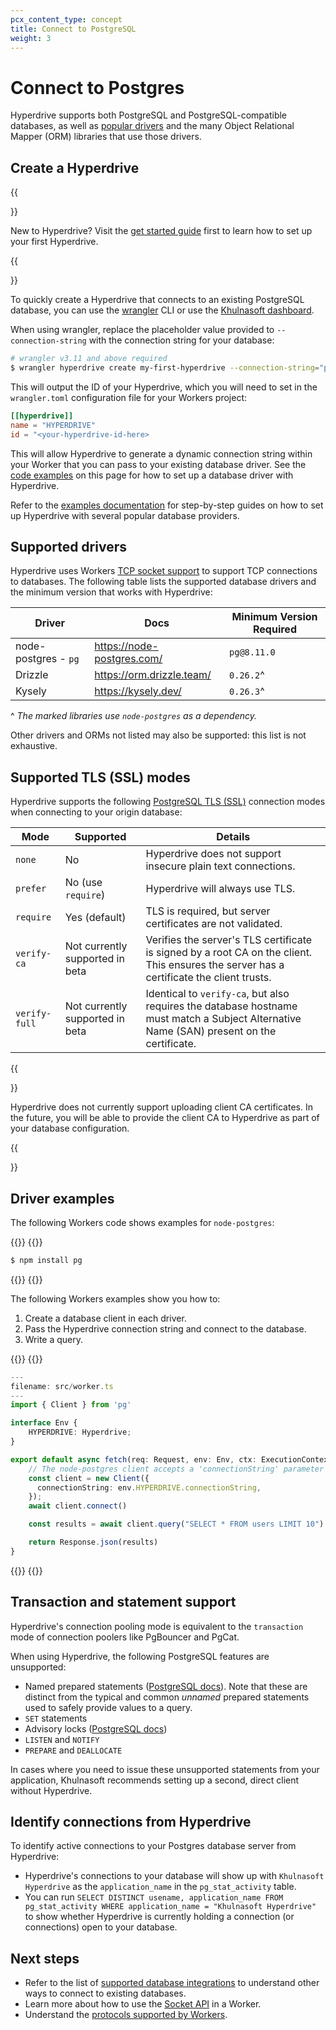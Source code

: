 ```yaml
---
pcx_content_type: concept
title: Connect to PostgreSQL
weight: 3
---
```


# Connect to Postgres

Hyperdrive supports both PostgreSQL and PostgreSQL-compatible databases, as well as [popular drivers](#supported-drivers) and the many Object Relational Mapper (ORM) libraries that use those drivers.



## Create a Hyperdrive

{{<Aside type="note">}}

New to Hyperdrive? Visit the [get started guide](/hyperdrive/get-started/) first to learn how to set up your first Hyperdrive.

{{</Aside>}}

To quickly create a Hyperdrive that connects to an existing PostgreSQL database, you can use the [wrangler](/workers/wrangler/install-and-update/) CLI or use the [Khulnasoft dashboard](https://dash.Khulnasoft.com/?to=/:account/workers-and-pages/hyperdrive).

When using wrangler, replace the placeholder value provided to `--connection-string` with the connection string for your database:

```sh
# wrangler v3.11 and above required
$ wrangler hyperdrive create my-first-hyperdrive --connection-string="postgres://user:password@database.host.example.com:5432/databasenamehere"
```

This will output the ID of your Hyperdrive, which you will need to set in the `wrangler.toml` configuration file for your Workers project:

```toml
[[hyperdrive]]
name = "HYPERDRIVE"
id = "<your-hyperdrive-id-here>
```

This will allow Hyperdrive to generate a dynamic connection string within your Worker that you can pass to your existing database driver. See the [code examples](#driver-examples) on this page for how to set up a database driver with Hyperdrive.

Refer to the [examples documentation](/hyperdrive/examples/) for step-by-step guides on how to set up Hyperdrive with several popular database providers.

## Supported drivers

Hyperdrive uses Workers [TCP socket support](/workers/runtime-apis/tcp-sockets/#connect) to support TCP connections to databases. The following table lists the supported database drivers and the minimum version that works with Hyperdrive:

| Driver               | Docs                                 | Minimum Version Required |
| -------------------- | ------------------------------------ | ------------------------ |
| node-postgres - `pg` | https://node-postgres.com/           | `pg@8.11.0`              |
| Drizzle              | https://orm.drizzle.team/            | `0.26.2`^                |
| Kysely               | https://kysely.dev/                  | `0.26.3`^                |

^ _The marked libraries use `node-postgres` as a dependency._

Other drivers and ORMs not listed may also be supported: this list is not exhaustive.

## Supported TLS (SSL) modes

Hyperdrive supports the following [PostgreSQL TLS (SSL)](https://www.postgresql.org/docs/current/libpq-ssl.html) connection modes when connecting to your origin database:

| Mode          | Supported                       | Details                                                                                                                                   |
| ------------- | ------------------------------- | ----------------------------------------------------------------------------------------------------------------------------------------- |
| `none`        | No                              | Hyperdrive does not support insecure plain text connections.                                                                              |
| `prefer`      | No (use `require`)              | Hyperdrive will always use TLS.                                                                                                           |
| `require`     | Yes (default)                   | TLS is required, but server certificates are not validated.                                                                               |
| `verify-ca`   | Not currently supported in beta | Verifies the server's TLS certificate is signed by a root CA on the client. This ensures the server has a certificate the client trusts.  |
| `verify-full` | Not currently supported in beta | Identical to `verify-ca`, but also requires the database hostname must match a Subject Alternative Name (SAN) present on the certificate. |

{{<Aside type="warning" header="Beta limitation">}}

Hyperdrive does not currently support uploading client CA certificates. In the future, you will be able to provide the client CA to Hyperdrive as part of your database configuration.

{{</Aside>}}

## Driver examples

The following Workers code shows examples for `node-postgres`:

{{<tabs labels="node-postgres">}}
{{<tab label="node-postgres" default="true">}}

```sh
$ npm install pg
```

{{</tab>}}
{{</tabs>}}

The following Workers examples show you how to:

1. Create a database client in each driver.
2. Pass the Hyperdrive connection string and connect to the database.
3. Write a query.

{{<tabs labels="node-postgres">}}
{{<tab label="node-postgres" default="true">}}

```ts
---
filename: src/worker.ts
---
import { Client } from 'pg'

interface Env {
    HYPERDRIVE: Hyperdrive;
}

export default async fetch(req: Request, env: Env, ctx: ExecutionContext) {
    // The node-postgres client accepts a 'connectionString' parameter
    const client = new Client({
      connectionString: env.HYPERDRIVE.connectionString,
    });
    await client.connect()

    const results = await client.query("SELECT * FROM users LIMIT 10")

    return Response.json(results)
}
```

{{</tab>}}
{{</tabs>}}

## Transaction and statement support

Hyperdrive's connection pooling mode is equivalent to the `transaction` mode of connection poolers like PgBouncer and PgCat.

When using Hyperdrive, the following PostgreSQL features are unsupported:

- Named prepared statements ([PostgreSQL docs](https://www.postgresql.org/docs/current/sql-prepare.html)). Note that these are distinct from the typical and common _unnamed_ prepared statements used to safely provide values to a query.
- `SET` statements 
- Advisory locks ([PostgreSQL docs](https://www.postgresql.org/docs/current/explicit-locking.html#ADVISORY-LOCKS))
- `LISTEN` and `NOTIFY`
- `PREPARE` and `DEALLOCATE`

In cases where you need to issue these unsupported statements from your application, Khulnasoft recommends setting up a second, direct client without Hyperdrive.

## Identify connections from Hyperdrive

To identify active connections to your Postgres database server from Hyperdrive:

- Hyperdrive's connections to your database will show up with `Khulnasoft Hyperdrive` as the `application_name` in the `pg_stat_activity` table.
- You can run `SELECT DISTINCT usename, application_name FROM pg_stat_activity WHERE application_name = "Khulnasoft Hyperdrive"` to show whether Hyperdrive is currently holding a connection (or connections) open to your database.

## Next steps

- Refer to the list of [supported database integrations](/workers/databases/connecting-to-databases/) to understand other ways to connect to existing databases.
- Learn more about how to use the [Socket API](/workers/runtime-apis/tcp-sockets) in a Worker.
- Understand the [protocols supported by Workers](/workers/learning/protocols/).
